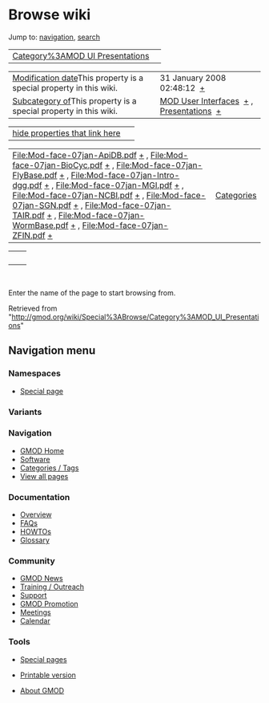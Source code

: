 









<span id="top"></span>







# <span dir="auto">Browse wiki</span>









Jump to: [navigation](#mw-navigation), [search](#p-search)





|  |  |
|----|----|
| [Category%3AMOD UI Presentations](/wiki/Category%3AMOD_UI_Presentations "Category%3AMOD UI Presentations") |  |

|  |  |
|----|----|
| <span class="smw-highlighter" data-type="1" state="inline" data-title="Property"><span class="smwbuiltin">[Modification date](/wiki/Property:Modification_date "Property:Modification date")</span><span class="smwttcontent">This property is a special property in this wiki.</span></span> | <span class="smwb-value">31 January 2008 02:48:12  <span class="smwsearch">[+](/wiki/Special%3ASearchByProperty/Modification-20date/31-20January-202008-2002:48:12 "Special%3ASearchByProperty/Modification-20date/31-20January-202008-2002:48:12")</span></span> |
| <span class="smw-highlighter" data-type="1" state="inline" data-title="Property"><span class="smwbuiltin">[Subcategory of](/wiki/Property:Subcategory_of "Property:Subcategory of")</span><span class="smwttcontent">This property is a special property in this wiki.</span></span> | <span class="smwb-value">[MOD User Interfaces](/wiki/Category%3AMOD_User_Interfaces "Category%3AMOD User Interfaces")  <span class="smwsearch">[+](/wiki/Special%3ASearchByProperty/Subcategory-20of/MOD-20User-20Interfaces "Special%3ASearchByProperty/Subcategory-20of/MOD-20User-20Interfaces")</span></span> , <span class="smwb-value">[Presentations](/wiki/Category%3APresentations "Category%3APresentations")  <span class="smwsearch">[+](/wiki/Special%3ASearchByProperty/Subcategory-20of/Presentations "Special%3ASearchByProperty/Subcategory-20of/Presentations")</span></span> |

<span id="smw_browse_incoming"></span>

|  |  |
|----|----|
| [hide properties that link here](/mediawiki/index.php?title=Special:Browse&offset=0&dir=out&article=Category%3AMOD+UI+Presentations)  |  |

|  |  |
|----|----|
| <span class="smwb-ivalue">[File:Mod-face-07jan-ApiDB.pdf](/wiki/File:Mod-face-07jan-ApiDB.pdf "File:Mod-face-07jan-ApiDB.pdf") <span class="smwbrowse">[+](/wiki/Special%3ABrowse/File:Mod-2Dface-2D07jan-2DApiDB.pdf "Special%3ABrowse/File:Mod-2Dface-2D07jan-2DApiDB.pdf")</span></span> , <span class="smwb-ivalue">[File:Mod-face-07jan-BioCyc.pdf](/wiki/File:Mod-face-07jan-BioCyc.pdf "File:Mod-face-07jan-BioCyc.pdf") <span class="smwbrowse">[+](/wiki/Special%3ABrowse/File:Mod-2Dface-2D07jan-2DBioCyc.pdf "Special%3ABrowse/File:Mod-2Dface-2D07jan-2DBioCyc.pdf")</span></span> , <span class="smwb-ivalue">[File:Mod-face-07jan-FlyBase.pdf](/wiki/File:Mod-face-07jan-FlyBase.pdf "File:Mod-face-07jan-FlyBase.pdf") <span class="smwbrowse">[+](/wiki/Special%3ABrowse/File:Mod-2Dface-2D07jan-2DFlyBase.pdf "Special%3ABrowse/File:Mod-2Dface-2D07jan-2DFlyBase.pdf")</span></span> , <span class="smwb-ivalue">[File:Mod-face-07jan-Intro-dgg.pdf](/wiki/File:Mod-face-07jan-Intro-dgg.pdf "File:Mod-face-07jan-Intro-dgg.pdf") <span class="smwbrowse">[+](/wiki/Special%3ABrowse/File:Mod-2Dface-2D07jan-2DIntro-2Ddgg.pdf "Special%3ABrowse/File:Mod-2Dface-2D07jan-2DIntro-2Ddgg.pdf")</span></span> , <span class="smwb-ivalue">[File:Mod-face-07jan-MGI.pdf](/wiki/File:Mod-face-07jan-MGI.pdf "File:Mod-face-07jan-MGI.pdf") <span class="smwbrowse">[+](/wiki/Special%3ABrowse/File:Mod-2Dface-2D07jan-2DMGI.pdf "Special%3ABrowse/File:Mod-2Dface-2D07jan-2DMGI.pdf")</span></span> , <span class="smwb-ivalue">[File:Mod-face-07jan-NCBI.pdf](/wiki/File:Mod-face-07jan-NCBI.pdf "File:Mod-face-07jan-NCBI.pdf") <span class="smwbrowse">[+](/wiki/Special%3ABrowse/File:Mod-2Dface-2D07jan-2DNCBI.pdf "Special%3ABrowse/File:Mod-2Dface-2D07jan-2DNCBI.pdf")</span></span> , <span class="smwb-ivalue">[File:Mod-face-07jan-SGN.pdf](/wiki/File:Mod-face-07jan-SGN.pdf "File:Mod-face-07jan-SGN.pdf") <span class="smwbrowse">[+](/wiki/Special%3ABrowse/File:Mod-2Dface-2D07jan-2DSGN.pdf "Special%3ABrowse/File:Mod-2Dface-2D07jan-2DSGN.pdf")</span></span> , <span class="smwb-ivalue">[File:Mod-face-07jan-TAIR.pdf](/wiki/File:Mod-face-07jan-TAIR.pdf "File:Mod-face-07jan-TAIR.pdf") <span class="smwbrowse">[+](/wiki/Special%3ABrowse/File:Mod-2Dface-2D07jan-2DTAIR.pdf "Special%3ABrowse/File:Mod-2Dface-2D07jan-2DTAIR.pdf")</span></span> , <span class="smwb-ivalue">[File:Mod-face-07jan-WormBase.pdf](/wiki/File:Mod-face-07jan-WormBase.pdf "File:Mod-face-07jan-WormBase.pdf") <span class="smwbrowse">[+](/wiki/Special%3ABrowse/File:Mod-2Dface-2D07jan-2DWormBase.pdf "Special%3ABrowse/File:Mod-2Dface-2D07jan-2DWormBase.pdf")</span></span> , <span class="smwb-ivalue">[File:Mod-face-07jan-ZFIN.pdf](/wiki/File:Mod-face-07jan-ZFIN.pdf "File:Mod-face-07jan-ZFIN.pdf") <span class="smwbrowse">[+](/wiki/Special%3ABrowse/File:Mod-2Dface-2D07jan-2DZFIN.pdf "Special%3ABrowse/File:Mod-2Dface-2D07jan-2DZFIN.pdf")</span></span> | [Categories](/wiki/Special%3ACategories "Special%3ACategories") |

|     |     |
|-----|-----|
|     |     |

 

Enter the name of the page to start browsing from.  





Retrieved from
"<http://gmod.org/wiki/Special%3ABrowse/Category%3AMOD_UI_Presentations>"

















## Navigation menu









### Namespaces

- <span id="ca-nstab-special">[Special
  page](/wiki/Special%3ABrowse/Category%3AMOD_UI_Presentations "This is a special page, you cannot edit the page itself")</span>





### 

### Variants[](#)



























<a href="/wiki/Main_Page"
style="background-image: url(http://gmod.org/images/GMOD-cogs.png);"
title="Visit the main page"></a>





### Navigation



- <span id="n-GMOD-Home">[GMOD Home](/wiki/Main_Page)</span>
- <span id="n-Software">[Software](/wiki/GMOD_Components)</span>
- <span id="n-Categories-.2F-Tags">[Categories /
  Tags](/wiki/Categories)</span>
- <span id="n-View-all-pages">[View all
  pages](/wiki/Special:AllPages)</span>







### Documentation



- <span id="n-Overview">[Overview](/wiki/Overview)</span>
- <span id="n-FAQs">[FAQs](/wiki/Category%3AFAQ)</span>
- <span id="n-HOWTOs">[HOWTOs](/wiki/Category%3AHOWTO)</span>
- <span id="n-Glossary">[Glossary](/wiki/Glossary)</span>







### Community



- <span id="n-GMOD-News">[GMOD News](/wiki/GMOD_News)</span>
- <span id="n-Training-.2F-Outreach">[Training /
  Outreach](/wiki/Training_and_Outreach)</span>
- <span id="n-Support">[Support](/wiki/Support)</span>
- <span id="n-GMOD-Promotion">[GMOD
  Promotion](/wiki/GMOD_Promotion)</span>
- <span id="n-Meetings">[Meetings](/wiki/Meetings)</span>
- <span id="n-Calendar">[Calendar](/wiki/Calendar)</span>







### Tools



- <span id="t-specialpages"><a href="/wiki/Special%3ASpecialPages" accesskey="q"
  title="A list of all special pages [q]">Special pages</a></span>
- <span id="t-print"><a
  href="/mediawiki/index.php?title=Special%3ABrowse/Category%3AMOD_UI_Presentations&amp;printable=yes"
  rel="alternate" accesskey="p"
  title="Printable version of this page [p]">Printable version</a></span>











- <span id="footer-places-about">[About
  GMOD](/wiki/GMOD%3AAbout "GMOD%3AAbout")</span>

<!-- -->







